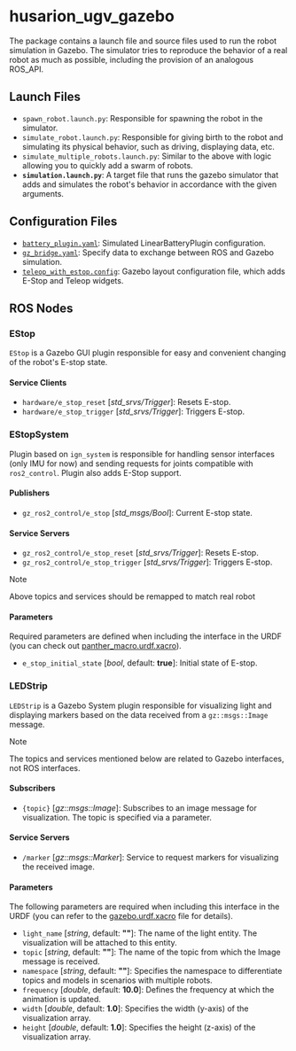 # husarion_ugv_gazebo

The package contains a launch file and source files used to run the robot simulation in Gazebo. The simulator tries to reproduce the behavior of a real robot as much as possible, including the provision of an analogous ROS_API.

## Launch Files

- `spawn_robot.launch.py`: Responsible for spawning the robot in the simulator.
- `simulate_robot.launch.py`: Responsible for giving birth to the robot and simulating its physical behavior, such as driving, displaying data, etc.
- `simulate_multiple_robots.launch.py`: Similar to the above with logic allowing you to quickly add a swarm of robots.
- **`simulation.launch.py`**: A target file that runs the gazebo simulator that adds and simulates the robot's behavior in accordance with the given arguments.

## Configuration Files

- [`battery_plugin.yaml`](./config/battery_plugin.yaml): Simulated LinearBatteryPlugin configuration.
- [`gz_bridge.yaml`](./config/gz_bridge.yaml): Specify data to exchange between ROS and Gazebo simulation.
- [`teleop_with_estop.config`](./config/teleop_with_estop.config): Gazebo layout configuration file, which adds E-Stop and Teleop widgets.

## ROS Nodes

### EStop

`EStop` is a Gazebo GUI plugin responsible for easy and convenient changing of the robot's E-stop state.

#### Service Clients

- `hardware/e_stop_reset` [*std_srvs/Trigger*]: Resets E-stop.
- `hardware/e_stop_trigger` [*std_srvs/Trigger*]: Triggers E-stop.

### EStopSystem

Plugin based on `ign_system` is responsible for handling sensor interfaces (only IMU for now) and sending requests for joints compatible with `ros2_control`. Plugin also adds E-Stop support.

#### Publishers

- `gz_ros2_control/e_stop` [*std_msgs/Bool*]: Current E-stop state.

#### Service Servers

- `gz_ros2_control/e_stop_reset` [*std_srvs/Trigger*]: Resets E-stop.
- `gz_ros2_control/e_stop_trigger` [*std_srvs/Trigger*]: Triggers E-stop.

> [!NOTE]
> Above topics and services should be remapped to match real robot

#### Parameters

Required parameters are defined when including the interface in the URDF (you can check out [panther_macro.urdf.xacro](../panther_description/urdf/panther_macro.urdf.xacro)).

- `e_stop_initial_state` [*bool*, default: **true**]: Initial state of E-stop.

### LEDStrip

`LEDStrip` is a Gazebo System plugin responsible for visualizing light and displaying markers based on the data received from a `gz::msgs::Image` message.

> [!NOTE]
> The topics and services mentioned below are related to Gazebo interfaces, not ROS interfaces.

#### Subscribers

- `{topic}` [*gz::msgs::Image*]: Subscribes to an image message for visualization. The topic is specified via a parameter.

#### Service Servers

- `/marker` [*gz::msgs::Marker*]: Service to request markers for visualizing the received image.

#### Parameters

The following parameters are required when including this interface in the URDF (you can refer to the [gazebo.urdf.xacro](../panther_description/urdf/gazebo.urdf.xacro) file for details).

- `light_name` [*string*, default: **""**]: The name of the light entity. The visualization will be attached to this entity.
- `topic` [*string*, default: **""**]: The name of the topic from which the Image message is received.
- `namespace` [*string*, default: **""**]: Specifies the namespace to differentiate topics and models in scenarios with multiple robots.
- `frequency` [*double*, default: **10.0**]: Defines the frequency at which the animation is updated.
- `width` [*double*, default: **1.0**]: Specifies the width (y-axis) of the visualization array.
- `height` [*double*, default: **1.0**]: Specifies the height (z-axis) of the visualization array.
